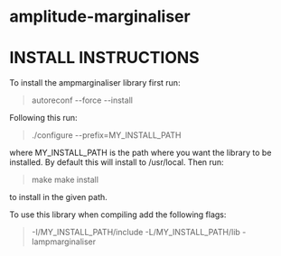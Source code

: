 amplitude-marginaliser
======================

INSTALL INSTRUCTIONS
====================

To install the ampmarginaliser library first run:
> autoreconf --force --install

Following this run:
> ./configure --prefix=MY_INSTALL_PATH

where MY_INSTALL_PATH is the path where you want the library
to be installed. By default this will install to /usr/local.
Then run:
> make
> make install

to install in the given path.

To use this library when compiling add the following flags:
> -I/MY_INSTALL_PATH/include -L/MY_INSTALL_PATH/lib -lampmarginaliser


